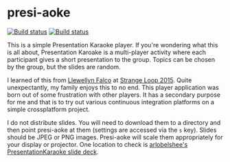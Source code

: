 # presi-aoke

[![Build status](https://ci.appveyor.com/api/projects/status/vdfcuwmxxvrgni92/branch/master?svg=true)](https://ci.appveyor.com/project/fhunleth/presi-aoke/branch/master)
[![Build status](https://travis-ci.org/fhunleth/presi-aoke.png)](https://travis-ci.org/fhunleth/presi-aoke)

This is a simple Presentation Karaoke player. If you're wondering what this
is all about, Presentation Karoake is a multi-player activity where
each participant gives a short presentation to the group. Topics can be
chosen by the group, but the slides are random.

I learned of this from [Llewellyn Falco](http://llewellynfalco.blogspot.com/) at
[Strange Loop 2015](http://thestrangeloop.com/). Quite unexpectantly, my
family enjoys this to no end. This player application was born out of
some frustration with other players. It has a secondary purpose for me and that
is to try out various continuous integration platforms on a simple crossplatform
project.

I do not distribute slides. You will need to download them to a directory and then
point presi-aoke at them (settings are accessed via the `s` key). Slides should be JPEG
or PNG images. Presi-aoke will scale them appropriately for your display or projector.
One location to check is [arlobelshee's PresentationKaraoke slide deck](https://github.com/arlobelshee/PresentationKaraoke/tree/master/Presentation).

